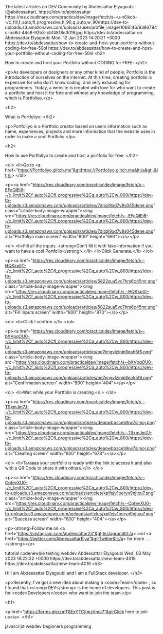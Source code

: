 <?xml version="1.0" encoding="UTF-8"?>
<rss version="2.0" xmlns:atom="http://www.w3.org/2005/Atom" xmlns:dc="http://purl.org/dc/elements/1.1/">
  <channel>
    <title>DEV Community: Abdessattar Elyagoubi</title>
    <description>The latest articles on DEV Community by Abdessattar Elyagoubi (@abdessattar).</description>
    <link>https://dev.to/abdessattar</link>
    <image>
      <url>https://res.cloudinary.com/practicaldev/image/fetch/s--u-n6ikob--/c_fill,f_auto,fl_progressive,h_90,q_auto,w_90/https://dev-to-uploads.s3.amazonaws.com/uploads/user/profile_image/1068146/9386794c-ba8d-44c8-92b3-cb14818e3016.jpg</url>
      <title>DEV Community: Abdessattar Elyagoubi</title>
      <link>https://dev.to/abdessattar</link>
    </image>
    <atom:link rel="self" type="application/rss+xml" href="https://dev.to/feed/abdessattar"/>
    <language>en</language>
    <item>
      <title>How to create and host your Portfolio without CODING for FREE</title>
      <dc:creator>Abdessattar Elyagoubi</dc:creator>
      <pubDate>Mon, 12 Jun 2023 14:20:21 +0000</pubDate>
      <link>https://dev.to/abdessattar/how-to-create-and-host-your-portfolio-without-coding-for-free-50ol</link>
      <guid>https://dev.to/abdessattar/how-to-create-and-host-your-portfolio-without-coding-for-free-50ol</guid>
      <description>&lt;h2&gt;
  
  
  How to create and host your Portfolio without CODING for FREE:
&lt;/h2&gt;

&lt;p&gt;As developers or designers or any other kind of people, Portfolio is the introduction of ourselves on the internet. At this time, creating portfolio is expensive for who don't know coding, and very exhausting for programmers. Today, a website is created with love for who want to create a portfolio and host it for free and without any knowledge of programming, which is Portfoliyo.&lt;/p&gt;




&lt;h2&gt;
  
  
  What is Portfoliyo:
&lt;/h2&gt;

&lt;p&gt;Portfoliyo is a Portfolio creator based on users information such as name, experiences, projects and more information that the website uses in order to make a cool Portfolio.&lt;/p&gt;




&lt;h2&gt;
  
  
  How to use Portfoliyo to create and host a portfolio for free:
&lt;/h2&gt;

&lt;ol&gt;
&lt;li&gt;Go to &lt;a href="https://Portfoliyo.glitch.me"&gt;https://Portfoliyo.glitch.me&lt;/a&gt;.&lt;/li&gt;
&lt;/ol&gt;

&lt;p&gt;&lt;a href="https://res.cloudinary.com/practicaldev/image/fetch/s--EFaQIEi8--/c_limit%2Cf_auto%2Cfl_progressive%2Cq_auto%2Cw_800/https://dev-to-uploads.s3.amazonaws.com/uploads/articles/7dlbzl9xd7v8s045dene.png" class="article-body-image-wrapper"&gt;&lt;img src="https://res.cloudinary.com/practicaldev/image/fetch/s--EFaQIEi8--/c_limit%2Cf_auto%2Cfl_progressive%2Cq_auto%2Cw_800/https://dev-to-uploads.s3.amazonaws.com/uploads/articles/7dlbzl9xd7v8s045dene.png" alt="Portfoliyo main screen" width="800" height="690"&gt;&lt;/a&gt;&lt;/p&gt;

&lt;ol&gt;
&lt;li&gt;Fill all the inputs. &lt;strong&gt;Don't fill it with fake information if you want to have a cool Portfolio&lt;/strong&gt;.&lt;/li&gt;
&lt;li&gt;Click Generate.&lt;/li&gt;
&lt;/ol&gt;

&lt;p&gt;&lt;a href="https://res.cloudinary.com/practicaldev/image/fetch/s--HQKkpIlT--/c_limit%2Cf_auto%2Cfl_progressive%2Cq_auto%2Cw_800/https://dev-to-uploads.s3.amazonaws.com/uploads/articles/5822sua5vc7hrs6c45mr.png" class="article-body-image-wrapper"&gt;&lt;img src="https://res.cloudinary.com/practicaldev/image/fetch/s--HQKkpIlT--/c_limit%2Cf_auto%2Cfl_progressive%2Cq_auto%2Cw_800/https://dev-to-uploads.s3.amazonaws.com/uploads/articles/5822sua5vc7hrs6c45mr.png" alt="Fill Inputs screen" width="800" height="870"&gt;&lt;/a&gt;&lt;/p&gt;

&lt;ol&gt;
&lt;li&gt;Click I confirm.&lt;/li&gt;
&lt;/ol&gt;

&lt;p&gt;&lt;a href="https://res.cloudinary.com/practicaldev/image/fetch/s--bXVpqOU0--/c_limit%2Cf_auto%2Cfl_progressive%2Cq_auto%2Cw_800/https://dev-to-uploads.s3.amazonaws.com/uploads/articles/oe7nngvlzinin8eah5f6.png" class="article-body-image-wrapper"&gt;&lt;img src="https://res.cloudinary.com/practicaldev/image/fetch/s--bXVpqOU0--/c_limit%2Cf_auto%2Cfl_progressive%2Cq_auto%2Cw_800/https://dev-to-uploads.s3.amazonaws.com/uploads/articles/oe7nngvlzinin8eah5f6.png" alt="Confirmation screen" width="800" height="404"&gt;&lt;/a&gt;&lt;/p&gt;

&lt;ol&gt;
&lt;li&gt;Wait while your Portfolio is creating.&lt;/li&gt;
&lt;/ol&gt;

&lt;p&gt;&lt;a href="https://res.cloudinary.com/practicaldev/image/fetch/s--T9xmJm7J--/c_limit%2Cf_auto%2Cfl_progressive%2Cq_auto%2Cw_800/https://dev-to-uploads.s3.amazonaws.com/uploads/articles/deaowbbsceblkw7sjmoj.png" class="article-body-image-wrapper"&gt;&lt;img src="https://res.cloudinary.com/practicaldev/image/fetch/s--T9xmJm7J--/c_limit%2Cf_auto%2Cfl_progressive%2Cq_auto%2Cw_800/https://dev-to-uploads.s3.amazonaws.com/uploads/articles/deaowbbsceblkw7sjmoj.png" alt="Creating screen" width="800" height="678"&gt;&lt;/a&gt;&lt;/p&gt;

&lt;ol&gt;
&lt;li&gt;Taraaaa your portfolio is ready with the link to access it and also with a QR Code to share it with others.&lt;/li&gt;
&lt;/ol&gt;

&lt;p&gt;&lt;a href="https://res.cloudinary.com/practicaldev/image/fetch/s--CpfevXU0--/c_limit%2Cf_auto%2Cfl_progressive%2Cq_auto%2Cw_800/https://dev-to-uploads.s3.amazonaws.com/uploads/articles/xplfejv1beryn9njtxu7.png" class="article-body-image-wrapper"&gt;&lt;img src="https://res.cloudinary.com/practicaldev/image/fetch/s--CpfevXU0--/c_limit%2Cf_auto%2Cfl_progressive%2Cq_auto%2Cw_800/https://dev-to-uploads.s3.amazonaws.com/uploads/articles/xplfejv1beryn9njtxu7.png" alt="Success screen" width="800" height="404"&gt;&lt;/a&gt;&lt;/p&gt;

&lt;p&gt;&lt;strong&gt;Follow me on &lt;a href="https://instagram.com/abdessattar23"&gt;Instagram&lt;/a&gt; and &lt;a href="https://twitter.com/AbdessattarElya"&gt;Twitter&lt;/a&gt; for more . . .&lt;/strong&gt;&lt;/p&gt;

</description>
      <category>tutorial</category>
      <category>codenewbie</category>
      <category>testing</category>
      <category>webdev</category>
    </item>
    <item>
      <title>New Team</title>
      <dc:creator>Abdessattar Elyagoubi</dc:creator>
      <pubDate>Wed, 03 May 2023 16:22:32 +0000</pubDate>
      <link>https://dev.to/abdessattar/new-team-4019</link>
      <guid>https://dev.to/abdessattar/new-team-4019</guid>
      <description>&lt;h3&gt;
  
  
  Hi I am Abdessattar Elyagoubi and I am a FullStack developer.
&lt;/h3&gt;

&lt;p&gt;Recently, I've got a new idea about making a &lt;code&gt;Team&lt;/code&gt; , so I found that &lt;strong&gt;DEV&lt;/strong&gt; is the home of developers. This post is for &lt;code&gt;Developers&lt;/code&gt; who want to join the team.&lt;/p&gt;

&lt;h1&gt;
  
  
  &lt;a href="https://forms.gle/zmT8ExYTCjtmzVmc7"&gt;Click here to join us&lt;/a&gt;.
&lt;/h1&gt;

</description>
      <category>javascript</category>
      <category>webdev</category>
      <category>beginners</category>
      <category>programming</category>
    </item>
  </channel>
</rss>
